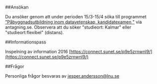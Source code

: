 ##Ansökan

Du ansöker genom att under perioden 15/3-15/4 söka till programmet ["Påbyggnadsutbildning inom datavetenskap, kandidatexamen "](https://www.antagning.se/se/search?period=HT_2016&freeText=P%C3%A5byggnadsutbildning+inom+datavetenskap) via antagning.se. Observera att du söker "studieort: Kalmar" eller "studieort:flexibel" (distans).

##Informationspass

Inspelning av information 2016 [https://connect.sunet.se/p9e5zrnwnl9/](https://connect.sunet.se/p9e5zrnwnl9/)

##Frågor

Personliga frågor besvaras av jesper.andersson@lnu.se
